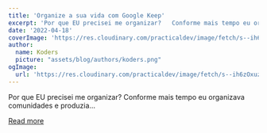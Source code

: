 ```yaml
---
title: 'Organize a sua vida com Google Keep'
excerpt: 'Por que EU precisei me organizar?   Conforme mais tempo eu organizava comunidades e produzia...'
date: '2022-04-18'
coverImage: 'https://res.cloudinary.com/practicaldev/image/fetch/s--ih6zOxuz--/c_imagga_scale,f_auto,fl_progressive,h_420,q_auto,w_1000/https://dev-to-uploads.s3.amazonaws.com/uploads/articles/zgv1g3s8r96oyy6mtg19.png'
author:
  name: Koders
  picture: "assets/blog/authors/koders.png"
ogImage:
  url: 'https://res.cloudinary.com/practicaldev/image/fetch/s--ih6zOxuz--/c_imagga_scale,f_auto,fl_progressive,h_420,q_auto,w_1000/https://dev-to-uploads.s3.amazonaws.com/uploads/articles/zgv1g3s8r96oyy6mtg19.png'
---
```


Por que EU precisei me organizar?   Conforme mais tempo eu organizava comunidades e produzia...

[Read more](https://dev.to/feministech/organize-a-sua-vida-com-google-keep-10a5)
